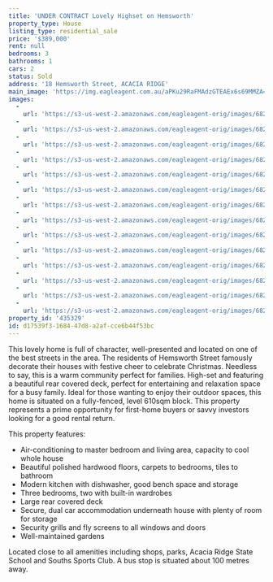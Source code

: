 ```yaml
---
title: 'UNDER CONTRACT Lovely Highset on Hemsworth'
property_type: House
listing_type: residential_sale
price: '$389,000'
rent: null
bedrooms: 3
bathrooms: 1
cars: 2
status: Sold
address: '18 Hemsworth Street, ACACIA RIDGE'
main_image: 'https://img.eagleagent.com.au/aPKu29RaFMAdzGTEAEx6s69MMZA=/1280x854/smart/https://s3-us-west-2.amazonaws.com/eagleagent-orig/images/6823282/119285947-image-M.jpg'
images:
  -
    url: 'https://s3-us-west-2.amazonaws.com/eagleagent-orig/images/6823295/119285947-image-N.jpg'
  -
    url: 'https://s3-us-west-2.amazonaws.com/eagleagent-orig/images/6823294/119285947-image-L.jpg'
  -
    url: 'https://s3-us-west-2.amazonaws.com/eagleagent-orig/images/6823293/119285947-image-K.jpg'
  -
    url: 'https://s3-us-west-2.amazonaws.com/eagleagent-orig/images/6823292/119285947-image-J.jpg'
  -
    url: 'https://s3-us-west-2.amazonaws.com/eagleagent-orig/images/6823291/119285947-image-I.jpg'
  -
    url: 'https://s3-us-west-2.amazonaws.com/eagleagent-orig/images/6823290/119285947-image-H.jpg'
  -
    url: 'https://s3-us-west-2.amazonaws.com/eagleagent-orig/images/6823289/119285947-image-G.jpg'
  -
    url: 'https://s3-us-west-2.amazonaws.com/eagleagent-orig/images/6823288/119285947-image-F.jpg'
  -
    url: 'https://s3-us-west-2.amazonaws.com/eagleagent-orig/images/6823287/119285947-image-E.jpg'
  -
    url: 'https://s3-us-west-2.amazonaws.com/eagleagent-orig/images/6823286/119285947-image-D.jpg'
  -
    url: 'https://s3-us-west-2.amazonaws.com/eagleagent-orig/images/6823285/119285947-image-C.jpg'
  -
    url: 'https://s3-us-west-2.amazonaws.com/eagleagent-orig/images/6823284/119285947-image-B.jpg'
  -
    url: 'https://s3-us-west-2.amazonaws.com/eagleagent-orig/images/6823283/119285947-image-A.jpg'
  -
    url: 'https://s3-us-west-2.amazonaws.com/eagleagent-orig/images/6823282/119285947-image-M.jpg'
property_id: '435329'
id: d17539f3-1684-47d8-a2af-cce6b44f53bc
---
```

This lovely home is full of character, well-presented and located on one of the best streets in the area. The residents of Hemsworth Street famously decorate their houses with festive cheer to celebrate Christmas. Needless to say, this is a warm community perfect for families. High-set and featuring a beautiful rear covered deck, perfect for entertaining and relaxation space for a busy family. Ideal for those wanting to enjoy their outdoor spaces, this home is situated on a fully-fenced, level 610sqm block. This property represents a prime opportunity for first-home buyers or savvy investors looking for a good rental return.

This property features:

*  Air-conditioning to master bedroom and living area, capacity to cool whole house
*  Beautiful polished hardwood floors, carpets to bedrooms, tiles to bathroom
*  Modern kitchen with dishwasher, good bench space and storage
*  Three bedrooms, two with built-in wardrobes
*  Large rear covered deck
*  Secure, dual car accommodation underneath house with plenty of room for storage
*  Security grills and fly screens to all windows and doors
*  Well-maintained gardens

Located close to all amenities including shops, parks, Acacia Ridge State School and Souths Sports Club. A bus stop is situated about 100 metres away.